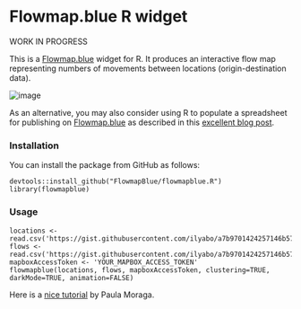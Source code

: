 # Flowmap.blue R widget

WORK IN PROGRESS

This is a [Flowmap.blue](http://flowmap.blue) widget for R.
It produces an interactive flow map representing numbers of movements between locations (origin-destination data).

![image](https://user-images.githubusercontent.com/351828/86061814-bb993800-ba67-11ea-9e76-90a75f813327.png)

As an alternative, you may also consider using R to populate a spreadsheet for publishing on [Flowmap.blue](http://flowmap.blue)
as described in this [excellent blog post](https://doodles.mountainmath.ca/blog/2020/01/06/flow-maps/).

### Installation

You can install the package from GitHub as follows:

    devtools::install_github("FlowmapBlue/flowmapblue.R")
    library(flowmapblue)
    


### Usage

    locations <- read.csv('https://gist.githubusercontent.com/ilyabo/a7b9701424257146b571149d92a14926/raw/2e9e1e9bcf64cf0090781b451037229ccb78e1b1/locations.csv')
    flows <- read.csv('https://gist.githubusercontent.com/ilyabo/a7b9701424257146b571149d92a14926/raw/2e9e1e9bcf64cf0090781b451037229ccb78e1b1/flows.csv')
    mapboxAccessToken <- 'YOUR_MAPBOX_ACCESS_TOKEN'
    flowmapblue(locations, flows, mapboxAccessToken, clustering=TRUE, darkMode=TRUE, animation=FALSE)


Here is a [nice tutorial](https://www.paulamoraga.com/blog/2020/07/11/2020-07-11-mobility/) by Paula Moraga.
